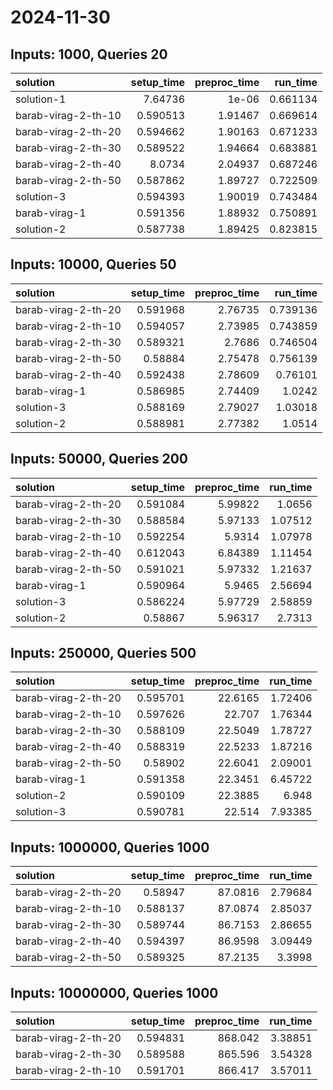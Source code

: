 # 2024-11-30

## Inputs: 1000, Queries 20

| solution            |   setup_time |   preproc_time |   run_time |
|:--------------------|-------------:|---------------:|-----------:|
| solution-1          |     7.64736  |        1e-06   |   0.661134 |
| barab-virag-2-th-10 |     0.590513 |        1.91467 |   0.669614 |
| barab-virag-2-th-20 |     0.594662 |        1.90163 |   0.671233 |
| barab-virag-2-th-30 |     0.589522 |        1.94664 |   0.683881 |
| barab-virag-2-th-40 |     8.0734   |        2.04937 |   0.687246 |
| barab-virag-2-th-50 |     0.587862 |        1.89727 |   0.722509 |
| solution-3          |     0.594393 |        1.90019 |   0.743484 |
| barab-virag-1       |     0.591356 |        1.88932 |   0.750891 |
| solution-2          |     0.587738 |        1.89425 |   0.823815 |

## Inputs: 10000, Queries 50

| solution            |   setup_time |   preproc_time |   run_time |
|:--------------------|-------------:|---------------:|-----------:|
| barab-virag-2-th-20 |     0.591968 |        2.76735 |   0.739136 |
| barab-virag-2-th-10 |     0.594057 |        2.73985 |   0.743859 |
| barab-virag-2-th-30 |     0.589321 |        2.7686  |   0.746504 |
| barab-virag-2-th-50 |     0.58884  |        2.75478 |   0.756139 |
| barab-virag-2-th-40 |     0.592438 |        2.78609 |   0.76101  |
| barab-virag-1       |     0.586985 |        2.74409 |   1.0242   |
| solution-3          |     0.588169 |        2.79027 |   1.03018  |
| solution-2          |     0.588981 |        2.77382 |   1.0514   |

## Inputs: 50000, Queries 200

| solution            |   setup_time |   preproc_time |   run_time |
|:--------------------|-------------:|---------------:|-----------:|
| barab-virag-2-th-20 |     0.591084 |        5.99822 |    1.0656  |
| barab-virag-2-th-30 |     0.588584 |        5.97133 |    1.07512 |
| barab-virag-2-th-10 |     0.592254 |        5.9314  |    1.07978 |
| barab-virag-2-th-40 |     0.612043 |        6.84389 |    1.11454 |
| barab-virag-2-th-50 |     0.591021 |        5.97332 |    1.21637 |
| barab-virag-1       |     0.590964 |        5.9465  |    2.56694 |
| solution-3          |     0.586224 |        5.97729 |    2.58859 |
| solution-2          |     0.58867  |        5.96317 |    2.7313  |

## Inputs: 250000, Queries 500

| solution            |   setup_time |   preproc_time |   run_time |
|:--------------------|-------------:|---------------:|-----------:|
| barab-virag-2-th-20 |     0.595701 |        22.6165 |    1.72406 |
| barab-virag-2-th-10 |     0.597626 |        22.707  |    1.76344 |
| barab-virag-2-th-30 |     0.588109 |        22.5049 |    1.78727 |
| barab-virag-2-th-40 |     0.588319 |        22.5233 |    1.87216 |
| barab-virag-2-th-50 |     0.58902  |        22.6041 |    2.09001 |
| barab-virag-1       |     0.591358 |        22.3451 |    6.45722 |
| solution-2          |     0.590109 |        22.3885 |    6.948   |
| solution-3          |     0.590781 |        22.514  |    7.93385 |

## Inputs: 1000000, Queries 1000

| solution            |   setup_time |   preproc_time |   run_time |
|:--------------------|-------------:|---------------:|-----------:|
| barab-virag-2-th-20 |     0.58947  |        87.0816 |    2.79684 |
| barab-virag-2-th-10 |     0.588137 |        87.0874 |    2.85037 |
| barab-virag-2-th-30 |     0.589744 |        86.7153 |    2.86655 |
| barab-virag-2-th-40 |     0.594397 |        86.9598 |    3.09449 |
| barab-virag-2-th-50 |     0.589325 |        87.2135 |    3.3998  |

## Inputs: 10000000, Queries 1000

| solution            |   setup_time |   preproc_time |   run_time |
|:--------------------|-------------:|---------------:|-----------:|
| barab-virag-2-th-20 |     0.594831 |        868.042 |    3.38851 |
| barab-virag-2-th-30 |     0.589588 |        865.596 |    3.54328 |
| barab-virag-2-th-10 |     0.591701 |        866.417 |    3.57011 |
